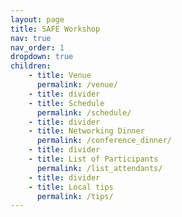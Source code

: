 ```yaml
---
layout: page
title: SAFE Workshop
nav: true
nav_order: 1
dropdown: true
children: 
    - title: Venue
      permalink: /venue/
    - title: divider
    - title: Schedule
      permalink: /schedule/
    - title: divider
    - title: Networking Dinner
      permalink: /conference_dinner/
    - title: divider
    - title: List of Participants
      permalink: /list_attendants/
    - title: divider
    - title: Local tips
      permalink: /tips/
---
```

